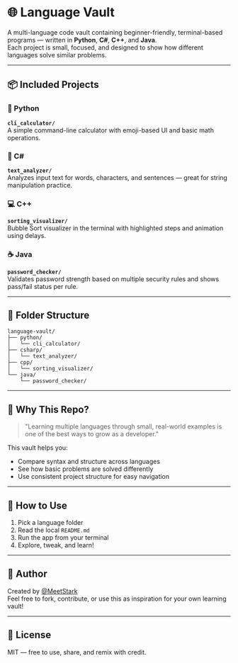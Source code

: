 # 🌐 Language Vault

A multi-language code vault containing beginner-friendly, terminal-based programs — written in **Python**, **C#**, **C++**, and **Java**.  
Each project is small, focused, and designed to show how different languages solve similar problems.

---

## 📦 Included Projects

### 🐍 Python
**`cli_calculator/`**  
A simple command-line calculator with emoji-based UI and basic math operations.

### 💠 C#
**`text_analyzer/`**  
Analyzes input text for words, characters, and sentences — great for string manipulation practice.

### 💻 C++
**`sorting_visualizer/`**  
Bubble Sort visualizer in the terminal with highlighted steps and animation using delays.

### ☕ Java
**`password_checker/`**  
Validates password strength based on multiple security rules and shows pass/fail status per rule.

---

## 📂 Folder Structure

```
language-vault/
├── python/
│   └── cli_calculator/
├── csharp/
│   └── text_analyzer/
├── cpp/
│   └── sorting_visualizer/
└── java/
    └── password_checker/
```

---

## 🧠 Why This Repo?

> "Learning multiple languages through small, real-world examples is one of the best ways to grow as a developer."

This vault helps you:

- Compare syntax and structure across languages
- See how basic problems are solved differently
- Use consistent project structure for easy navigation

---

## 🚀 How to Use

1. Pick a language folder
2. Read the local `README.md`
3. Run the app from your terminal
4. Explore, tweak, and learn!

---

## 👤 Author

Created by [@MeetStark](https://github.com/MeetStark)  
Feel free to fork, contribute, or use this as inspiration for your own learning vault!

---

## 📜 License

MIT — free to use, share, and remix with credit.
